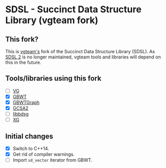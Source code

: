 # SDSL - Succinct Data Structure Library (vgteam fork)

## This fork?

This is [vgteam's](https://github.com/vgteam) fork of the Succinct Data Structure Library (SDSL).
As [SDSL 2](https://github.com/simongog/sdsl-lite) is no longer maintained, vgteam tools and libraries will depend on this in the future.

## Tools/libraries using this fork

- [ ] [VG](https://github.com/vgteam/vg)
- [x] [GBWT](https://github.com/jltsiren/gbwt)
- [x] [GBWTGraph](https://github.com/jltsiren/gbwtgraph)
- [x] [GCSA2](https://github.com/jltsiren/gcsa2)
- [ ] [libbdsg](https://github.com/vgteam/libbdsg)
- [ ] [XG](https://github.com/vgteam/xg)

## Initial changes

- [x] Switch to C++14.
- [x] Get rid of compiler warnings.
- [ ] Import `sd_vector` iterator from GBWT.
